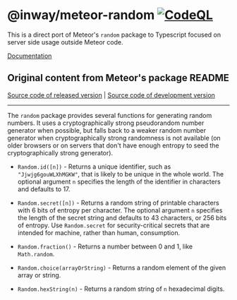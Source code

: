 # @inway/meteor-random [![CodeQL](https://github.com/inway/meteor-random/actions/workflows/codeql-analysis.yml/badge.svg)](https://github.com/inway/meteor-random/actions/workflows/codeql-analysis.yml)

This is a direct port of Meteor's `random` package to Typescript focused on server side usage outside Meteor code.

[Documentation](https://inway.github.io/meteor-random/)

## Original content from Meteor's package README

[Source code of released version](https://github.com/meteor/meteor/tree/master/packages/random) | [Source code of development version](https://github.com/meteor/meteor/tree/devel/packages/random)

---

The `random` package provides several functions for generating random
numbers. It uses a cryptographically strong pseudorandom number generator when
possible, but falls back to a weaker random number generator when
cryptographically strong randomness is not available (on older browsers or on
servers that don't have enough entropy to seed the cryptographically strong
generator).

- `Random.id([n])` - Returns a unique identifier, such as `"Jjwjg6gouWLXhMGKW"`, that is
  likely to be unique in the whole world. The optional argument `n`
  specifies the length of the identifier in characters and defaults to 17.

- `Random.secret([n])` - Returns a random string of printable characters with 6 bits of
  entropy per character. The optional argument `n` specifies the length of
  the secret string and defaults to 43 characters, or 256 bits of
  entropy. Use `Random.secret` for security-critical secrets that are
  intended for machine, rather than human, consumption.

- `Random.fraction()` - Returns a number between 0 and 1, like `Math.random`.

- `Random.choice(arrayOrString)` - Returns a random element of the given array or string.

- `Random.hexString(n)` - Returns a random string of `n` hexadecimal digits.
